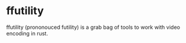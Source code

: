 # ffutility

ffutility (prononouced futility) is a grab bag of tools to work with video encoding in rust.